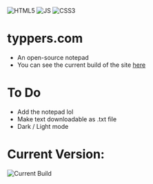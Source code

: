 ![HTML5](https://img.shields.io/badge/html5-%23E34F26.svg?style=for-the-badge&logo=html5&logoColor=white)
![JS](https://img.shields.io/badge/JavaScript-323330?style=for-the-badge&logo=javascript&logoColor=F7DF1E)
![CSS3](https://img.shields.io/badge/css3-%231572B6.svg?style=for-the-badge&logo=css3&logoColor=white)

# typpers.com
* An open-source notepad
* You can see the current build of the site [here](https://typpers.netlify.app/)

# To Do
* Add the notepad lol
* Make text downloadable as .txt file
* Dark / Light mode

# Current Version:
![Current Build](https://user-images.githubusercontent.com/57399280/202326503-2fe24dd6-9bbe-41d2-a97a-ee18341bf204.png)
